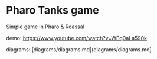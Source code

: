 # Pharo Tanks game

Simple game in Pharo &amp; Roassal

demo: https://www.youtube.com/watch?v=WEq0aLa590k

diagrams: [diagrams/diagrams.md](diagrams/diagrams.md]
